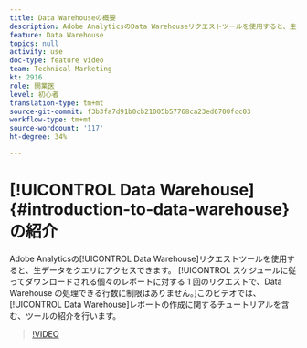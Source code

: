 ```yaml
---
title: Data Warehouseの概要
description: Adobe AnalyticsのData Warehouseリクエストツールを使用すると、生データをクエリにアクセスできます。 スケジュールに従ってダウンロードされる個々のレポートに対する 1 回のリクエストで、Data Warehouse の処理できる行数に制限はありません。このビデオでは、Data Warehouseレポートの作成手順を含む、ツールの紹介を行います。
feature: Data Warehouse
topics: null
activity: use
doc-type: feature video
team: Technical Marketing
kt: 2916
role: 開業医
level: 初心者
translation-type: tm+mt
source-git-commit: f3b3fa7d91b0cb21005b57768ca23ed6700fcc03
workflow-type: tm+mt
source-wordcount: '117'
ht-degree: 34%

---
```



# [!UICONTROL Data Warehouse] {#introduction-to-data-warehouse}の紹介

Adobe Analyticsの[!UICONTROL Data Warehouse]リクエストツールを使用すると、生データをクエリにアクセスできます。 [!UICONTROL スケジュールに従ってダウンロードされる個々のレポートに対する 1 回のリクエストで、Data Warehouse の処理できる行数に制限はありません。]このビデオでは、[!UICONTROL Data Warehouse]レポートの作成に関するチュートリアルを含む、ツールの紹介を行います。

>[!VIDEO](https://video.tv.adobe.com/v/27306/?quality=12)

